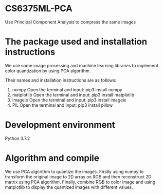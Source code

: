 # CS6375ML-PCA
Use Principal Component Analysis to compress the same images

The package used and installation instructions
==============================================
We use some image processing and machine learning libraries to implement color quantization by using PCA algorithm.

Their names and installation instructions are as follows:
1. numpy
	Open the terminal and input: pip3 install numpy
2. matplotlib
	Open the terminal and input: pip3 install matplotlib
3. imageio
	Open the terminal and input: pip3 install imageio
4. PIL
	Open the terminal and input: pip3 install pillow

Development environment
=======================
Python 3.7.2

Algorithm and compile
=====================
We use PCA algorithm to quantize the images. Firstly using numpy to transform the original image to 2D array on RGB and then reconstruct 2D matrix using PCA algorithm. Finally, combine RGB to color image and using matplotlib to display the quantized images with different values.
